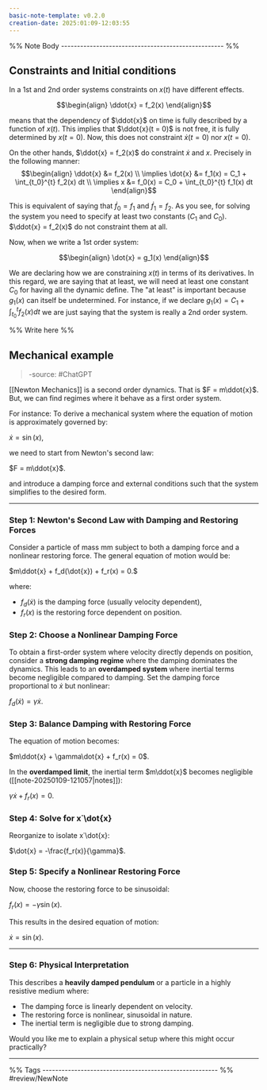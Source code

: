 ```yaml
---
basic-note-template: v0.2.0
creation-date: 2025:01:09-12:03:55
---
```


%% Note Body --------------------------------------------------- %%

## Constraints and Initial conditions

In a 1st and 2nd order systems constraints on $x(t)$ have different effects.

$$\begin{align}
\ddot{x} = f_2(x)
\end{align}$$

means that the dependency of $\ddot{x}$ on time is fully described by a function of $x(t)$. This implies that $\ddot{x}(t = 0)$ is not free, it is fully determined by $x(t=0)$. Now, this does not constraint $\dot{x}(t=0)$ nor $x(t=0)$.

On the other hands, $\ddot{x} = f_2(x)$ do constraint $\dot{x}$ and $x$. Precisely in the following manner:
$$\begin{align}
\ddot{x} &= f_2(x) \\ 
\implies \dot{x} &= f_1(x) = C_1 + \int_{t_0}^{t} f_2(x) dt \\
\implies x &= f_0(x) = C_0 + \int_{t_0}^{t} f_1(x) dt
\end{align}$$

This is equivalent of saying that $\dot{f}_0 = f_1$ and $\dot{f}_1 = f_2$.
As you see, for solving the system you need to specify at least two constants ($C_1$ and $C_0$). $\ddot{x} = f_2(x)$ do not constraint them at all. 

Now, when we write a 1st order system:

$$\begin{align}
\dot{x} = g_1(x)
\end{align}$$

We are declaring how we are constraining $x(t)$  in terms of its derivatives. In this regard, we are saying that at least, we will need at least one constant $C_0$ for having all the dynamic define. The "at least" is important because $g_1(x)$ can itself be undetermined. For instance, if we declare $g_1(x) = C_1 + \int_{t_0}^{t} f_2(x) dt$ we are just saying that the system is really a 2nd order system. 

%% Write here %%
## Mechanical example

> -source: #ChatGPT

[[Newton Mechanics]] is a second order dynamics.
That is $F = m\ddot{x}$.
But, we can find regimes where it behave as a first order system.



For instance: To derive a mechanical system where the equation of motion is approximately governed by:

$\dot{x} = \sin(x)$,

we need to start from Newton's second law:

$F = m\ddot{x}$.

and introduce a damping force and external conditions such that the system simplifies to the desired form.

---

### Step 1: Newton's Second Law with Damping and Restoring Forces

Consider a particle of mass mm subject to both a damping force and a nonlinear restoring force. The general equation of motion would be:

$m\ddot{x} + f_d(\dot{x}) + f_r(x) = 0.$

where:

- $f_d(\dot{x})$ is the damping force (usually velocity dependent),
- $f_r(x)$ is the restoring force dependent on position.

### Step 2: Choose a Nonlinear Damping Force

To obtain a first-order system where velocity directly depends on position, consider a **strong damping regime** where the damping dominates the dynamics. This leads to an **overdamped system** where inertial terms become negligible compared to damping. Set the damping force proportional to $\dot{x}$ but nonlinear:

$f_d(\dot{x}) = \gamma \dot{x}$.

### Step 3: Balance Damping with Restoring Force

The equation of motion becomes:

$m\ddot{x} + \gamma\dot{x} + f_r(x) = 0$.

In the **overdamped limit**, the inertial term $m\ddot{x}$ becomes negligible ([[note-20250109-121057|notes]]):

$\gamma \dot{x} + f_r(x) = 0$.

### Step 4: Solve for x˙\dot{x}

Reorganize to isolate x˙\dot{x}:

$\dot{x} = -\frac{f_r(x)}{\gamma}$.

### Step 5: Specify a Nonlinear Restoring Force

Now, choose the restoring force to be sinusoidal:

$f_r(x) = -\gamma\sin(x)$.

This results in the desired equation of motion:

$\dot{x} = \sin(x)$.

---

### Step 6: Physical Interpretation

This describes a **heavily damped pendulum** or a particle in a highly resistive medium where:

- The damping force is linearly dependent on velocity.
- The restoring force is nonlinear, sinusoidal in nature.
- The inertial term is negligible due to strong damping.

Would you like me to explain a physical setup where this might occur practically?



___

%% Tags ------------------------------------------------------- %%
#review/NewNote